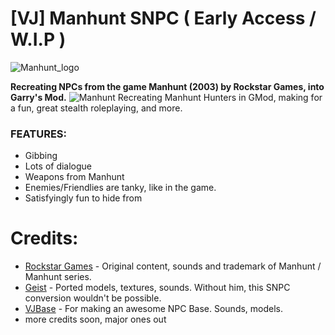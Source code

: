 # [VJ] Manhunt SNPC ( Early Access / W.I.P )
![Manhunt_logo](https://user-images.githubusercontent.com/82725572/145485035-99aa3276-4e1b-444c-910e-4aa9a54e5a81.png)

**Recreating NPCs from the game Manhunt (2003) by Rockstar Games, into Garry's Mod.**
![Manhunt](https://user-images.githubusercontent.com/82725572/145485043-f34cc927-3d96-44b4-b96b-cb3cbd69b5a3.png)
Recreating Manhunt Hunters in GMod, making for a fun, great stealth roleplaying, and more.

### FEATURES:
- Gibbing
- Lots of dialogue
- Weapons from Manhunt
- Enemies/Friendlies are tanky, like in the game.
- Satisfyingly fun to hide from


# Credits:
- [Rockstar Games](https://www.rockstargames.com/) - Original content, sounds and trademark of Manhunt / Manhunt series.
- [Geist](https://steamcommunity.com/sharedfiles/filedetails/?id=691058457) - Ported models, textures, sounds. Without him, this SNPC conversion wouldn't be possible.
- [VJBase](https://steamcommunity.com/sharedfiles/filedetails/?id=131759821) - For making an awesome NPC Base. Sounds, models.
- more credits soon, major ones out
